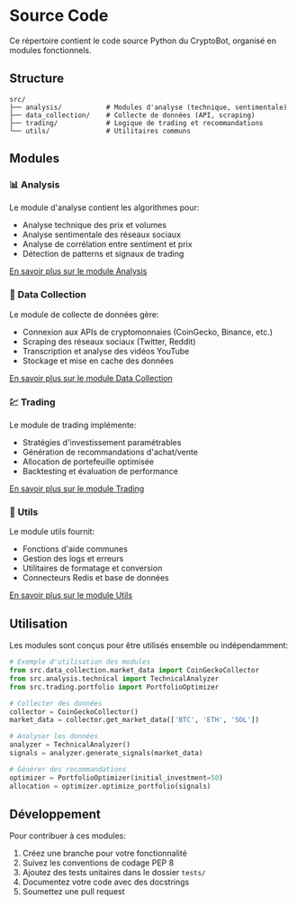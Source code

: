# Source Code

Ce répertoire contient le code source Python du CryptoBot, organisé en modules fonctionnels.

## Structure

```
src/
├── analysis/           # Modules d'analyse (technique, sentimentale)
├── data_collection/    # Collecte de données (API, scraping)
├── trading/            # Logique de trading et recommandations
└── utils/              # Utilitaires communs
```

## Modules

### 📊 Analysis

Le module d'analyse contient les algorithmes pour:
- Analyse technique des prix et volumes
- Analyse sentimentale des réseaux sociaux
- Analyse de corrélation entre sentiment et prix
- Détection de patterns et signaux de trading

[En savoir plus sur le module Analysis](analysis/README.md)

### 📡 Data Collection

Le module de collecte de données gère:
- Connexion aux APIs de cryptomonnaies (CoinGecko, Binance, etc.)
- Scraping des réseaux sociaux (Twitter, Reddit)
- Transcription et analyse des vidéos YouTube
- Stockage et mise en cache des données

[En savoir plus sur le module Data Collection](data_collection/README.md)

### 💹 Trading

Le module de trading implémente:
- Stratégies d'investissement paramétrables
- Génération de recommandations d'achat/vente
- Allocation de portefeuille optimisée
- Backtesting et évaluation de performance

[En savoir plus sur le module Trading](trading/README.md)

### 🔧 Utils

Le module utils fournit:
- Fonctions d'aide communes
- Gestion des logs et erreurs
- Utilitaires de formatage et conversion
- Connecteurs Redis et base de données

[En savoir plus sur le module Utils](utils/README.md)

## Utilisation

Les modules sont conçus pour être utilisés ensemble ou indépendamment:

```python
# Exemple d'utilisation des modules
from src.data_collection.market_data import CoinGeckoCollector
from src.analysis.technical import TechnicalAnalyzer
from src.trading.portfolio import PortfolioOptimizer

# Collecter des données
collector = CoinGeckoCollector()
market_data = collector.get_market_data(['BTC', 'ETH', 'SOL'])

# Analyser les données
analyzer = TechnicalAnalyzer()
signals = analyzer.generate_signals(market_data)

# Générer des recommandations
optimizer = PortfolioOptimizer(initial_investment=50)
allocation = optimizer.optimize_portfolio(signals)
```

## Développement

Pour contribuer à ces modules:

1. Créez une branche pour votre fonctionnalité
2. Suivez les conventions de codage PEP 8
3. Ajoutez des tests unitaires dans le dossier `tests/`
4. Documentez votre code avec des docstrings
5. Soumettez une pull request
